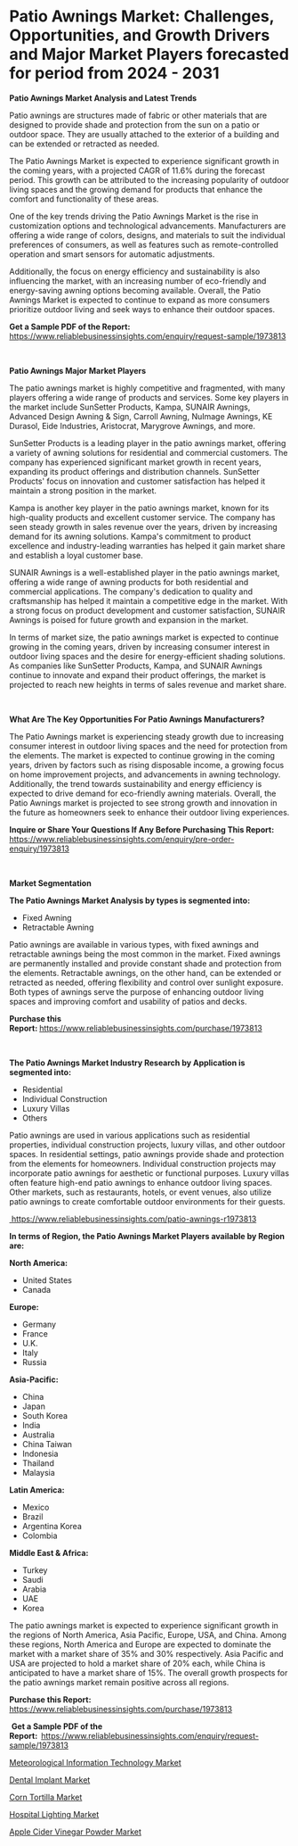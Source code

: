 <p><h1>Patio Awnings Market: Challenges, Opportunities, and Growth Drivers and Major Market Players forecasted for period from 2024 - 2031</h1></p><p><strong>Patio Awnings Market Analysis and Latest Trends</strong></p>
<p><p>Patio awnings are structures made of fabric or other materials that are designed to provide shade and protection from the sun on a patio or outdoor space. They are usually attached to the exterior of a building and can be extended or retracted as needed.</p><p>The Patio Awnings Market is expected to experience significant growth in the coming years, with a projected CAGR of 11.6% during the forecast period. This growth can be attributed to the increasing popularity of outdoor living spaces and the growing demand for products that enhance the comfort and functionality of these areas.</p><p>One of the key trends driving the Patio Awnings Market is the rise in customization options and technological advancements. Manufacturers are offering a wide range of colors, designs, and materials to suit the individual preferences of consumers, as well as features such as remote-controlled operation and smart sensors for automatic adjustments.</p><p>Additionally, the focus on energy efficiency and sustainability is also influencing the market, with an increasing number of eco-friendly and energy-saving awning options becoming available. Overall, the Patio Awnings Market is expected to continue to expand as more consumers prioritize outdoor living and seek ways to enhance their outdoor spaces.</p></p>
<p><strong>Get a Sample PDF of the Report:&nbsp;</strong> <a href="https://www.reliablebusinessinsights.com/enquiry/request-sample/1973813">https://www.reliablebusinessinsights.com/enquiry/request-sample/1973813</a></p>
<p>&nbsp;</p>
<p><strong>Patio Awnings Major Market Players</strong></p>
<p><p>The patio awnings market is highly competitive and fragmented, with many players offering a wide range of products and services. Some key players in the market include SunSetter Products, Kampa, SUNAIR Awnings, Advanced Design Awning & Sign, Carroll Awning, NuImage Awnings, KE Durasol, Eide Industries, Aristocrat, Marygrove Awnings, and more.</p><p>SunSetter Products is a leading player in the patio awnings market, offering a variety of awning solutions for residential and commercial customers. The company has experienced significant market growth in recent years, expanding its product offerings and distribution channels. SunSetter Products' focus on innovation and customer satisfaction has helped it maintain a strong position in the market.</p><p>Kampa is another key player in the patio awnings market, known for its high-quality products and excellent customer service. The company has seen steady growth in sales revenue over the years, driven by increasing demand for its awning solutions. Kampa's commitment to product excellence and industry-leading warranties has helped it gain market share and establish a loyal customer base.</p><p>SUNAIR Awnings is a well-established player in the patio awnings market, offering a wide range of awning products for both residential and commercial applications. The company's dedication to quality and craftsmanship has helped it maintain a competitive edge in the market. With a strong focus on product development and customer satisfaction, SUNAIR Awnings is poised for future growth and expansion in the market.</p><p>In terms of market size, the patio awnings market is expected to continue growing in the coming years, driven by increasing consumer interest in outdoor living spaces and the desire for energy-efficient shading solutions. As companies like SunSetter Products, Kampa, and SUNAIR Awnings continue to innovate and expand their product offerings, the market is projected to reach new heights in terms of sales revenue and market share.</p></p>
<p>&nbsp;</p>
<p><strong>What Are The Key Opportunities For Patio Awnings Manufacturers?</strong></p>
<p><p>The Patio Awnings market is experiencing steady growth due to increasing consumer interest in outdoor living spaces and the need for protection from the elements. The market is expected to continue growing in the coming years, driven by factors such as rising disposable income, a growing focus on home improvement projects, and advancements in awning technology. Additionally, the trend towards sustainability and energy efficiency is expected to drive demand for eco-friendly awning materials. Overall, the Patio Awnings market is projected to see strong growth and innovation in the future as homeowners seek to enhance their outdoor living experiences.</p></p>
<p><strong>Inquire or Share Your Questions If Any Before Purchasing This Report:</strong> <a href="https://www.reliablebusinessinsights.com/enquiry/pre-order-enquiry/1973813">https://www.reliablebusinessinsights.com/enquiry/pre-order-enquiry/1973813</a></p>
<p>&nbsp;</p>
<p><strong>Market Segmentation</strong></p>
<p><strong>The Patio Awnings Market Analysis by types is segmented into:</strong></p>
<p><ul><li>Fixed Awning</li><li>Retractable Awning</li></ul></p>
<p><p>Patio awnings are available in various types, with fixed awnings and retractable awnings being the most common in the market. Fixed awnings are permanently installed and provide constant shade and protection from the elements. Retractable awnings, on the other hand, can be extended or retracted as needed, offering flexibility and control over sunlight exposure. Both types of awnings serve the purpose of enhancing outdoor living spaces and improving comfort and usability of patios and decks.</p></p>
<p><strong>Purchase this Report:&nbsp;</strong><a href="https://www.reliablebusinessinsights.com/purchase/1973813">https://www.reliablebusinessinsights.com/purchase/1973813</a></p>
<p>&nbsp;</p>
<p><strong>The Patio Awnings Market Industry Research by Application is segmented into:</strong></p>
<p><ul><li>Residential</li><li>Individual Construction</li><li>Luxury Villas</li><li>Others</li></ul></p>
<p><p>Patio awnings are used in various applications such as residential properties, individual construction projects, luxury villas, and other outdoor spaces. In residential settings, patio awnings provide shade and protection from the elements for homeowners. Individual construction projects may incorporate patio awnings for aesthetic or functional purposes. Luxury villas often feature high-end patio awnings to enhance outdoor living spaces. Other markets, such as restaurants, hotels, or event venues, also utilize patio awnings to create comfortable outdoor environments for their guests.</p></p>
<p><a href="https://www.reliablebusinessinsights.com/patio-awnings-r1973813">&nbsp;https://www.reliablebusinessinsights.com/patio-awnings-r1973813</a></p>
<p><strong>In terms of Region, the Patio Awnings Market Players available by Region are:</strong></p>
<p>
    <p> <strong> North America: </strong>
        <ul>
            <li>United States</li>
            <li>Canada</li>
        </ul>
        </p> 
    <p> <strong> Europe: </strong>
        <ul>
            <li>Germany</li>
            <li>France</li>
            <li>U.K.</li>
            <li>Italy</li>
            <li>Russia</li>
        </ul>
        </p> 
    <p> <strong> Asia-Pacific: </strong>
        <ul>
            <li>China</li>
            <li>Japan</li>
            <li>South Korea</li>
            <li>India</li>
            <li>Australia</li>
            <li>China Taiwan</li>
            <li>Indonesia</li>
            <li>Thailand</li>
            <li>Malaysia</li>
        </ul>
        </p> 
    <p> <strong> Latin America: </strong>
        <ul>
            <li>Mexico</li>
            <li>Brazil</li>
            <li>Argentina Korea</li>
            <li>Colombia</li>
        </ul>
        </p> 
    <p> <strong> Middle East & Africa: </strong>
        <ul>
            <li>Turkey</li>
            <li>Saudi</li>
            <li>Arabia</li>
            <li>UAE</li>
            <li>Korea</li>
        </ul>
    </p>
    </p>
<p><p>The patio awnings market is expected to experience significant growth in the regions of North America, Asia Pacific, Europe, USA, and China. Among these regions, North America and Europe are expected to dominate the market with a market share of 35% and 30% respectively. Asia Pacific and USA are projected to hold a market share of 20% each, while China is anticipated to have a market share of 15%. The overall growth prospects for the patio awnings market remain positive across all regions.</p></p>
<p><strong>Purchase this Report: </strong><a href="https://www.reliablebusinessinsights.com/purchase/1973813">https://www.reliablebusinessinsights.com/purchase/1973813</a></p>
<p>&nbsp;<strong>Get a Sample PDF of the Report:&nbsp;&nbsp;</strong><a href="https://www.reliablebusinessinsights.com/enquiry/request-sample/1973813">https://www.reliablebusinessinsights.com/enquiry/request-sample/1973813</a></p>
<p><strong></strong></p>
<p><p><a href="https://www.linkedin.com/pulse/evaluating-global-meteorological-information-technology-market-dkixe?trackingId=4bpDBbsvGHcl50WszA2AhA%3D%3D">Meteorological Information Technology Market</a></p><p><a href="https://medium.com/@samirmayert184/dental-implant-market-trends-a-detailed-study-of-its-market-segmentation-and-analyzing-the-51daa345946f">Dental Implant Market</a></p><p><a href="https://github.com/santosh758595/Market-Research-Report-List-5/blob/main/corn-tortilla-market.md">Corn Tortilla Market</a></p><p><a href="https://medium.com/@omamuller/hospital-lighting-market-outlook-and-forecast-from-2024-to-2031-b89620af699e">Hospital Lighting Market</a></p><p><a href="https://github.com/mqlmqing52/Market-Research-Report-List-1/blob/main/apple-cider-vinegar-powder-market.md">Apple Cider Vinegar Powder Market</a></p></p>